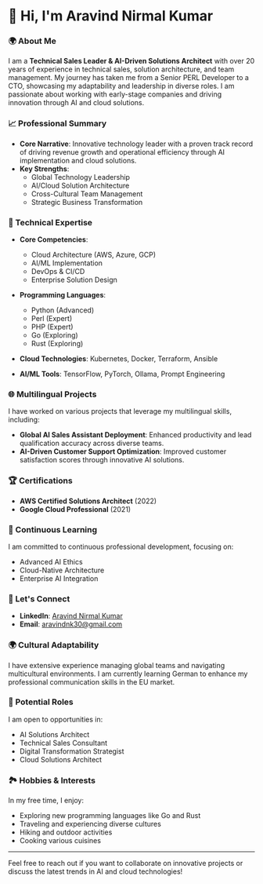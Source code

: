 # 👋 Hi, I'm Aravind Nirmal Kumar

### 🌍 About Me
I am a **Technical Sales Leader & AI-Driven Solutions Architect** with over 20 years of experience in technical sales, solution architecture, and team management. My journey has taken me from a Senior PERL Developer to a CTO, showcasing my adaptability and leadership in diverse roles. I am passionate about working with early-stage companies and driving innovation through AI and cloud solutions.

### 📈 Professional Summary
- **Core Narrative**: Innovative technology leader with a proven track record of driving revenue growth and operational efficiency through AI implementation and cloud solutions.
- **Key Strengths**:
  - Global Technology Leadership
  - AI/Cloud Solution Architecture
  - Cross-Cultural Team Management
  - Strategic Business Transformation

### 💼 Technical Expertise
- **Core Competencies**:
  - Cloud Architecture (AWS, Azure, GCP)
  - AI/ML Implementation
  - DevOps & CI/CD
  - Enterprise Solution Design

- **Programming Languages**:
  - Python (Advanced)
  - Perl (Expert)
  - PHP (Expert)
  - Go (Exploring)
  - Rust (Exploring)

- **Cloud Technologies**: Kubernetes, Docker, Terraform, Ansible

- **AI/ML Tools**: TensorFlow, PyTorch, Ollama, Prompt Engineering

### 🌐 Multilingual Projects
I have worked on various projects that leverage my multilingual skills, including:
- **Global AI Sales Assistant Deployment**: Enhanced productivity and lead qualification accuracy across diverse teams.
- **AI-Driven Customer Support Optimization**: Improved customer satisfaction scores through innovative AI solutions.

### 🏆 Certifications
- **AWS Certified Solutions Architect** (2022)
- **Google Cloud Professional** (2021)

### 🌱 Continuous Learning
I am committed to continuous professional development, focusing on:
- Advanced AI Ethics
- Cloud-Native Architecture
- Enterprise AI Integration

### 🤝 Let's Connect
- **LinkedIn**: [Aravind Nirmal Kumar](https://www.linkedin.com/in/aravindnirmalkumar/)
- **Email**: aravindnk30@gmail.com

### 🌍 Cultural Adaptability
I have extensive experience managing global teams and navigating multicultural environments. I am currently learning German to enhance my professional communication skills in the EU market.

### 🎯 Potential Roles
I am open to opportunities in:
- AI Solutions Architect
- Technical Sales Consultant
- Digital Transformation Strategist
- Cloud Solutions Architect

### 🏞️ Hobbies & Interests
In my free time, I enjoy:
- Exploring new programming languages like Go and Rust
- Traveling and experiencing diverse cultures
- Hiking and outdoor activities
- Cooking various cuisines

---

Feel free to reach out if you want to collaborate on innovative projects or discuss the latest trends in AI and cloud technologies!
